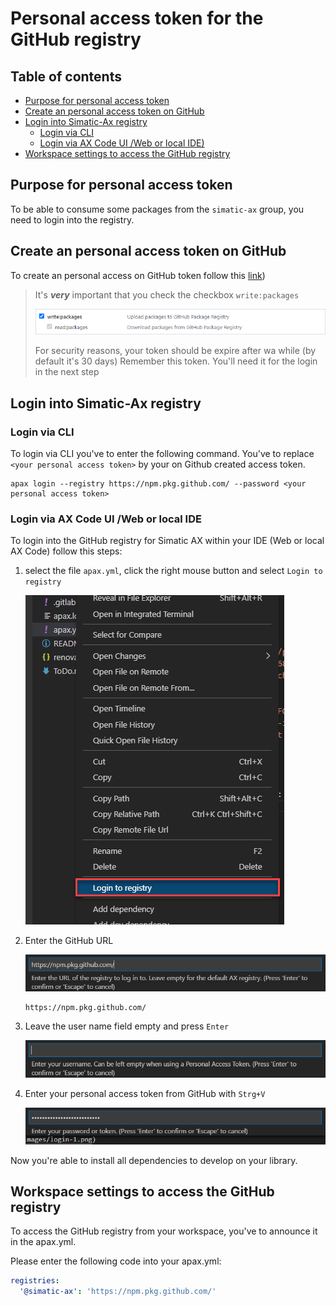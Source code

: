 # Personal access token for the GitHub registry

## Table of contents

- [Purpose for personal access token](#purpose-for-personal-access-token)
- [Create an personal access token on GitHub](#create-an-personal-access-token-on-github)
- [Login into Simatic-Ax registry](#login-into-simatic-ax-registry)
    - [Login via CLI](#login-via-cli)
    - [Login via AX Code UI /Web or local IDE)](#login-via-ax-code-ui-web-or-local-ide)
- [Workspace settings to access the GitHub registry](#workspace-settings-to-access-the-github-registry)

## Purpose for personal access token

To be able to consume some packages from the `simatic-ax` group, you need to login into the registry.

## Create an personal access token on GitHub

To create an personal access on GitHub token follow this [link](https://docs.github.com/en/authentication/keeping-your-account-and-data-secure/managing-your-personal-access-tokens#creating-a-personal-access-token-classic))

> It's ***very*** important that you check the checkbox `write:packages`
>
> ![image](./assets/images/readpackage.png)
>
> For security reasons, your token should be expire after wa while (by default it's 30 days)
> Remember this token. You'll need it for the login in the next step

## Login into Simatic-Ax registry

### Login via CLI

To login via CLI you've to enter the following command. You've to replace `<your personal access token>` by your on Github created access token.

```cli
apax login --registry https://npm.pkg.github.com/ --password <your personal access token>
```

### Login via AX Code UI /Web or local IDE

To login into the GitHub registry for Simatic AX within your IDE (Web or local AX Code) follow this steps:

1. select the file `apax.yml`, click the right mouse button and select `Login to registry`

    ![drawing](./assets/images/apax_login.png)  

1. Enter the GitHub URL

     ![drawing](./assets/images/github_url.png)  

    ```url
    https://npm.pkg.github.com/
    ```

1. Leave the user name field empty and press `Enter`

    ![drawing](./assets/images/enter.png)  

1. Enter your personal access token from GitHub with `Strg+V`

    ![drawing](./assets/images/token.png)  

Now you're able to install all dependencies to develop on your library.

## Workspace settings to access the GitHub registry

To access the GitHub registry from your workspace, you've to announce it in the apax.yml.

Please enter the following code into your apax.yml:

```yml
registries:
  '@simatic-ax': 'https://npm.pkg.github.com/'
```

